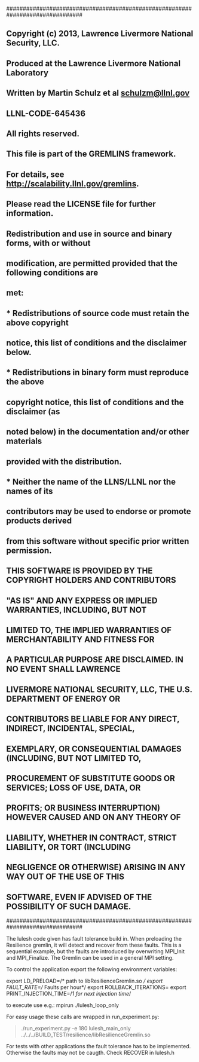 ###############################################################################
## Copyright (c) 2013, Lawrence Livermore National Security, LLC.
## Produced at the Lawrence Livermore National Laboratory
## 
## Written by Martin Schulz et al <schulzm@llnl.gov>
## LLNL-CODE-645436
## All rights reserved.
## 
## This file is part of the GREMLINS framework.
## For details, see http://scalability.llnl.gov/gremlins.
## Please read the LICENSE file for further information.
## 
## Redistribution and use in source and binary forms, with or without
## modification, are permitted provided that the following conditions are
## met:
## 
##     * Redistributions of source code must retain the above copyright
##       notice, this list of conditions and the disclaimer below.
## 
##     * Redistributions in binary form must reproduce the above
##       copyright notice, this list of conditions and the disclaimer (as
##       noted below) in the documentation and/or other materials
##       provided with the distribution.
## 
##     * Neither the name of the LLNS/LLNL nor the names of its
##       contributors may be used to endorse or promote products derived
##       from this software without specific prior written permission.
## 
## THIS SOFTWARE IS PROVIDED BY THE COPYRIGHT HOLDERS AND CONTRIBUTORS
## "AS IS" AND ANY EXPRESS OR IMPLIED WARRANTIES, INCLUDING, BUT NOT
## LIMITED TO, THE IMPLIED WARRANTIES OF MERCHANTABILITY AND FITNESS FOR
## A PARTICULAR PURPOSE ARE DISCLAIMED. IN NO EVENT SHALL LAWRENCE
## LIVERMORE NATIONAL SECURITY, LLC, THE U.S. DEPARTMENT OF ENERGY OR
## CONTRIBUTORS BE LIABLE FOR ANY DIRECT, INDIRECT, INCIDENTAL, SPECIAL,
## EXEMPLARY, OR CONSEQUENTIAL DAMAGES (INCLUDING, BUT NOT LIMITED TO,
## PROCUREMENT OF SUBSTITUTE GOODS OR SERVICES; LOSS OF USE, DATA, OR
## PROFITS; OR BUSINESS INTERRUPTION) HOWEVER CAUSED AND ON ANY THEORY OF
## LIABILITY, WHETHER IN CONTRACT, STRICT LIABILITY, OR TORT (INCLUDING
## NEGLIGENCE OR OTHERWISE) ARISING IN ANY WAY OUT OF THE USE OF THIS
## SOFTWARE, EVEN IF ADVISED OF THE POSSIBILITY OF SUCH DAMAGE.
###############################################################################


The lulesh code given has fault tolerance build in.
When preloading the Resilience gremlin, it will detect and recover from these faults.
This is a sequential example, but the faults are introduced by overwriting MPI_Init and MPI_Finalize. The Gremlin can be used in a general MPI setting.

To control the application export the following environment variables:

export LD_PRELOAD=/* path to libResilienceGremlin.so */
export FAULT_RATE=/* Faults per hour*/
export ROLLBACK_ITERATIONS=
export PRINT_INJECTION_TIME=/*1 for next injection time*/

to execute use e.g.:
mpirun ./lulesh_loop_only

For easy usage these calls are wrapped in run_experiment.py:

>./run_experiment.py -e 180 lulesh_main_only ../../../BUILD_TEST/resilience/libResilienceGremlin.so


For tests with other applications the fault tolerance has to be implemented. Otherwise the faults may not be caugth.
Check RECOVER in lulesh.h

